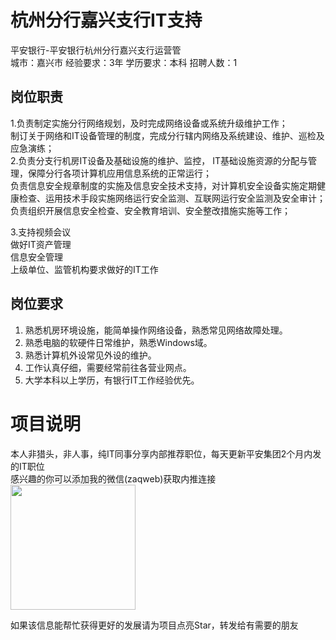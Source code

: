# 杭州分行嘉兴支行IT支持
平安银行-平安银行杭州分行嘉兴支行运营管  
城市：嘉兴市 经验要求：3年 学历要求：本科  招聘人数：1

## 岗位职责
1.负责制定实施分行网络规划，及时完成网络设备或系统升级维护工作；   
制订关于网络和IT设备管理的制度，完成分行辖内网络及系统建设、维护、巡检及应急演练；   
2.负责分支行机房IT设备及基础设施的维护、监控， IT基础设施资源的分配与管理，保障分行各项计算机应用信息系统的正常运行；   
负责信息安全规章制度的实施及信息安全技术支持，对计算机安全设备实施定期健康检查、运用技术手段实施网络运行安全监测、互联网运行安全监测及安全审计；   
负责组织开展信息安全检查、安全教育培训、安全整改措施实施等工作；   
   
3.支持视频会议   
做好IT资产管理   
信息安全管理   
上级单位、监管机构要求做好的IT工作

## 岗位要求
1. 熟悉机房环境设施，能简单操作网络设备，熟悉常见网络故障处理。   
2. 熟悉电脑的软硬件日常维护，熟悉Windows域。   
3. 熟悉计算机外设常见外设的维护。   
4. 工作认真仔细，需要经常前往各营业网点。   
5. 大学本科以上学历，有银行IT工作经验优先。

# 项目说明

本人非猎头，非人事，纯IT同事分享内部推荐职位，每天更新平安集团2个月内发的IT职位  
感兴趣的你可以添加我的微信(zaqweb)获取内推连接  
<img src="https://github.com/zaqweb/PA-IT-JOBS/blob/master/WechatICode.jpeg"  height="200" width="200">

如果该信息能帮忙获得更好的发展请为项目点亮Star，转发给有需要的朋友




